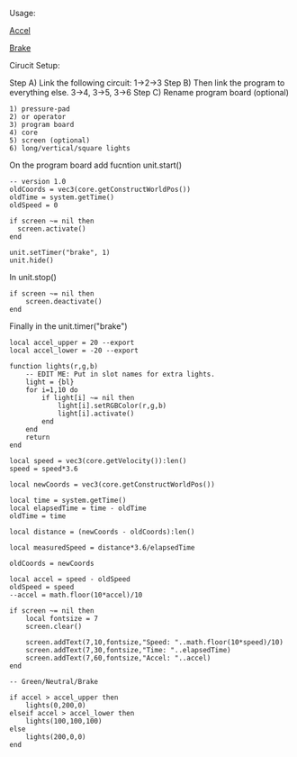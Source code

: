 Usage:

<a href="https://github.com/NuttyFudge/DualUniverse/blob/main/Lights/accel.JPG">Accel</a></p>
<a href="https://github.com/NuttyFudge/DualUniverse/blob/main/Lights/brake.JPG">Brake</a></p>

Cirucit Setup: 

Step A) Link the following circuit: 1->2->3
Step B) Then link the program to everything else. 3->4, 3->5, 3->6
Step C) Rename program board (optional)

```
1) pressure-pad
2) or operator
3) program board
4) core
5) screen (optional)
6) long/vertical/square lights 
```

On the program board add fucntion unit.start()
```
-- version 1.0
oldCoords = vec3(core.getConstructWorldPos())
oldTime = system.getTime()
oldSpeed = 0

if screen ~= nil then
  screen.activate()
end

unit.setTimer("brake", 1)
unit.hide()
```

In unit.stop()
```
if screen ~= nil then
    screen.deactivate()
end
```

Finally in the unit.timer("brake")
```
local accel_upper = 20 --export
local accel_lower = -20 --export

function lights(r,g,b)
    -- EDIT ME: Put in slot names for extra lights.
    light = {bl}
    for i=1,10 do 
        if light[i] ~= nil then
        	light[i].setRGBColor(r,g,b)
        	light[i].activate()
        end
    end
    return
end

local speed = vec3(core.getVelocity()):len()
speed = speed*3.6

local newCoords = vec3(core.getConstructWorldPos())

local time = system.getTime()
local elapsedTime = time - oldTime
oldTime = time

local distance = (newCoords - oldCoords):len()

local measuredSpeed = distance*3.6/elapsedTime

oldCoords = newCoords

local accel = speed - oldSpeed
oldSpeed = speed
--accel = math.floor(10*accel)/10

if screen ~= nil then
    local fontsize = 7
    screen.clear()
    
    screen.addText(7,10,fontsize,"Speed: "..math.floor(10*speed)/10)
    screen.addText(7,30,fontsize,"Time: "..elapsedTime)
    screen.addText(7,60,fontsize,"Accel: "..accel)    
end

-- Green/Neutral/Brake

if accel > accel_upper then
    lights(0,200,0)
elseif accel > accel_lower then
    lights(100,100,100)
else
    lights(200,0,0)
end
```
